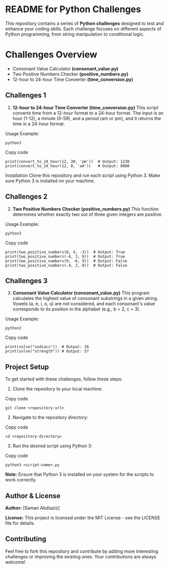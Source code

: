 # README for Python Challenges
This repository contains a series of **Python challenges** designed to test and enhance your coding skills. Each challenge focuses on different aspects of Python programming, from string manipulation to conditional logic.

# Challenges Overview
- Consonant Value Calculator **(consonant_value.py)**
- Two Positive Numbers Checker **(positive_numbers.py)**
- 12-hour to 24-hour Time Converter **(time_conversion.py)**

## Challenges 1
1. **12-hour to 24-hour Time Converter (time_conversion.py)**
This script converts time from a 12-hour format to a 24-hour format. The input is an hour (1-12), a minute (0-59), and a period (am or pm), and it returns the time in a 24-hour format.

Usage Example:
 ```
python3
 ```
Copy code
 ```
print(convert_to_24_hour(12, 30, 'pm'))  # Output: 1230
print(convert_to_24_hour(12, 0, 'am'))   # Output: 0000
 ```
Installation
Clone this repository and run each script using Python 3. Make sure Python 3 is installed on your machine.

## Challenges 2
2. **Two Positive Numbers Checker (positive_numbers.py)**
This function determines whether exactly two out of three given integers are positive.

Usage Example:
 ```
python3
 ```
Copy code
 ```
print(two_positive_numbers(8, 4, -3))  # Output: True
print(two_positive_numbers(-4, 3, 8))  # Output: True
print(two_positive_numbers(9, -6, 9))  # Output: False
print(two_positive_numbers(-4, 2, 0))  # Output: False
 ```

## Challenges 3
3. **Consonant Value Calculator (consonant_value.py)**
This program calculates the highest value of consonant substrings in a given string. Vowels (a, e, i, o, u) are not considered, and each consonant's value corresponds to its position in the alphabet (e.g., b = 2, c = 3).

Usage Example:
 ```
python3
 ```
Copy code
 ```
print(solve("zodiacs"))  # Output: 26
print(solve("strength")) # Output: 57
 ```

## Project Setup
To get started with these challenges, follow these steps:

1. Clone the repository to your local machine:


Copy code
 ```
git clone <repository-url>
 ```

2. Navigate to the repository directory:

Copy code
 ```
cd <repository-directory>
 ```

3. Run the desired script using Python 3:

Copy code
 ```
python3 <script-name>.py
 ```
**Note:** Ensure that Python 3 is installed on your system for the scripts to work correctly.


## Author & License
**Author:** [Saman Abdiaziz]

**License:** This project is licensed under the MIT License - see the LICENSE file for details.

## Contributing
Feel free to fork this repository and contribute by adding more interesting challenges or improving the existing ones. Your contributions are always welcome!